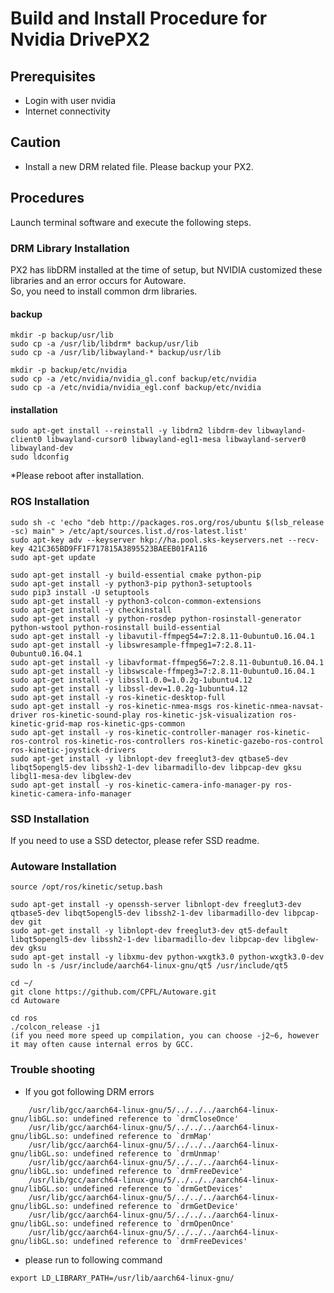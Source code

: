 # Build and Install Procedure for Nvidia DrivePX2
## Prerequisites
 - Login with user nvidia
 - Internet connectivity

## Caution
 - Install a new DRM related file. Please backup your PX2.

## Procedures
 Launch terminal software and execute the following steps.


### DRM Library Installation
 PX2 has libDRM installed at the time of setup, but NVIDIA customized these libraries and an error occurs for Autoware.  
 So, you need to install common drm libraries.


#### backup
    mkdir -p backup/usr/lib
    sudo cp -a /usr/lib/libdrm* backup/usr/lib
    sudo cp -a /usr/lib/libwayland-* backup/usr/lib

    mkdir -p backup/etc/nvidia
    sudo cp -a /etc/nvidia/nvidia_gl.conf backup/etc/nvidia
    sudo cp -a /etc/nvidia/nvidia_egl.conf backup/etc/nvidia

#### installation
    sudo apt-get install --reinstall -y libdrm2 libdrm-dev libwayland-client0 libwayland-cursor0 libwayland-egl1-mesa libwayland-server0 libwayland-dev
    sudo ldconfig
*Please reboot after installation.


###  ROS Installation
    sudo sh -c 'echo "deb http://packages.ros.org/ros/ubuntu $(lsb_release -sc) main" > /etc/apt/sources.list.d/ros-latest.list'
    sudo apt-key adv --keyserver hkp://ha.pool.sks-keyservers.net --recv-key 421C365BD9FF1F717815A3895523BAEEB01FA116
    sudo apt-get update

    sudo apt-get install -y build-essential cmake python-pip
    sudo apt-get install -y python3-pip python3-setuptools
    sudo pip3 install -U setuptools
    sudo apt-get install -y python3-colcon-common-extensions
    sudo apt-get install -y checkinstall
    sudo apt-get install -y python-rosdep python-rosinstall-generator python-wstool python-rosinstall build-essential
    sudo apt-get install -y libavutil-ffmpeg54=7:2.8.11-0ubuntu0.16.04.1
    sudo apt-get install -y libswresample-ffmpeg1=7:2.8.11-0ubuntu0.16.04.1
    sudo apt-get install -y libavformat-ffmpeg56=7:2.8.11-0ubuntu0.16.04.1
    sudo apt-get install -y libswscale-ffmpeg3=7:2.8.11-0ubuntu0.16.04.1
    sudo apt-get install -y libssl1.0.0=1.0.2g-1ubuntu4.12
    sudo apt-get install -y libssl-dev=1.0.2g-1ubuntu4.12
    sudo apt-get install -y ros-kinetic-desktop-full
    sudo apt-get install -y ros-kinetic-nmea-msgs ros-kinetic-nmea-navsat-driver ros-kinetic-sound-play ros-kinetic-jsk-visualization ros-kinetic-grid-map ros-kinetic-gps-common
    sudo apt-get install -y ros-kinetic-controller-manager ros-kinetic-ros-control ros-kinetic-ros-controllers ros-kinetic-gazebo-ros-control ros-kinetic-joystick-drivers
    sudo apt-get install -y libnlopt-dev freeglut3-dev qtbase5-dev libqt5opengl5-dev libssh2-1-dev libarmadillo-dev libpcap-dev gksu libgl1-mesa-dev libglew-dev
    sudo apt-get install -y ros-kinetic-camera-info-manager-py ros-kinetic-camera-info-manager

### SSD Installation
If you need to use a SSD detector, please refer SSD readme.

### Autoware Installation
    source /opt/ros/kinetic/setup.bash

    sudo apt-get install -y openssh-server libnlopt-dev freeglut3-dev qtbase5-dev libqt5opengl5-dev libssh2-1-dev libarmadillo-dev libpcap-dev git
    sudo apt-get install -y libnlopt-dev freeglut3-dev qt5-default libqt5opengl5-dev libssh2-1-dev libarmadillo-dev libpcap-dev libglew-dev gksu
    sudo apt-get install -y libxmu-dev python-wxgtk3.0 python-wxgtk3.0-dev
    sudo ln -s /usr/include/aarch64-linux-gnu/qt5 /usr/include/qt5

    cd ~/
    git clone https://github.com/CPFL/Autoware.git
    cd Autoware

    cd ros
    ./colcon_release -j1
    (if you need more speed up compilation, you can choose -j2~6, however it may often cause internal erros by GCC.


### Trouble shooting

- If you got following DRM errors
```
    /usr/lib/gcc/aarch64-linux-gnu/5/../../../aarch64-linux-gnu/libGL.so: undefined reference to `drmCloseOnce'
    /usr/lib/gcc/aarch64-linux-gnu/5/../../../aarch64-linux-gnu/libGL.so: undefined reference to `drmMap'
    /usr/lib/gcc/aarch64-linux-gnu/5/../../../aarch64-linux-gnu/libGL.so: undefined reference to `drmUnmap'
    /usr/lib/gcc/aarch64-linux-gnu/5/../../../aarch64-linux-gnu/libGL.so: undefined reference to `drmFreeDevice'
    /usr/lib/gcc/aarch64-linux-gnu/5/../../../aarch64-linux-gnu/libGL.so: undefined reference to `drmGetDevices'
    /usr/lib/gcc/aarch64-linux-gnu/5/../../../aarch64-linux-gnu/libGL.so: undefined reference to `drmGetDevice'
    /usr/lib/gcc/aarch64-linux-gnu/5/../../../aarch64-linux-gnu/libGL.so: undefined reference to `drmOpenOnce'
    /usr/lib/gcc/aarch64-linux-gnu/5/../../../aarch64-linux-gnu/libGL.so: undefined reference to `drmFreeDevices'
```
- please run to following command
```
export LD_LIBRARY_PATH=/usr/lib/aarch64-linux-gnu/
```
